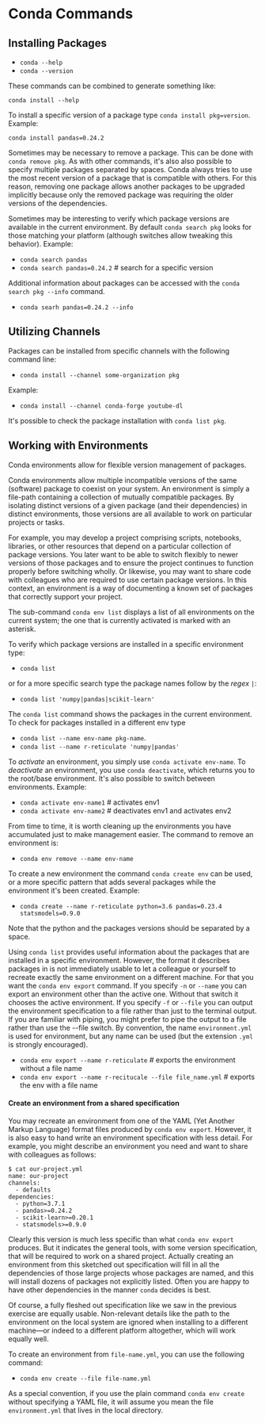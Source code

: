Conda Commands
================

<!-- README.md is generated from README.Rmd. Please edit that file -->
Installing Packages
-------------------

-   `conda --help`
-   `conda --version`

These commands can be combined to generate something like:

`conda install --help`

To install a specific version of a package type `conda install pkg=version`. Example:

`conda install pandas=0.24.2`

Sometimes may be necessary to remove a package. This can be done with `conda remove pkg`. As with other commands, it's also also possible to specify multiple packages separated by spaces. Conda always tries to use the most recent version of a package that is compatible with others. For this reason, removing one package allows another packages to be upgraded implicitly because only the removed package was requiring the older versions of the dependencies.

Sometimes may be interesting to verify which package versions are available in the current environment. By default `conda search pkg` looks for those matching your platform (although switches allow tweaking this behavior). Example:

-   `conda search pandas`
-   `conda search pandas=0.24.2` \# search for a specific version

Additional information about packages can be accessed with the `conda search pkg --info` command.

-   `conda searh pandas=0.24.2 --info`

Utilizing Channels
------------------

Packages can be installed from specific channels with the following command line:

-   `conda install --channel some-organization pkg`

Example:

-   `conda install --channel conda-forge youtube-dl`

It's possible to check the package installation with `conda list pkg`.

Working with Environments
-------------------------

Conda environments allow for flexible version management of packages.

Conda environments allow multiple incompatible versions of the same (software) package to coexist on your system. An environment is simply a file-path containing a collection of mutually compatible packages. By isolating distinct versions of a given package (and their dependencies) in distinct environments, those versions are all available to work on particular projects or tasks.

For example, you may develop a project comprising scripts, notebooks, libraries, or other resources that depend on a particular collection of package versions. You later want to be able to switch flexibly to newer versions of those packages and to ensure the project continues to function properly before switching wholly. Or likewise, you may want to share code with colleagues who are required to use certain package versions. In this context, an environment is a way of documenting a known set of packages that correctly support your project.

The sub-command `conda env list` displays a list of all environments on the current system; the one that is currently activated is marked with an asterisk.

To verify which package versions are installed in a specific environment type:

-   `conda list`

or for a more specific search type the package names follow by the *regex* `|`:

-   `conda list 'numpy|pandas|scikit-learn'`

The `conda list` command shows the packages in the current environment. To check for packages installed in a different env type

-   `conda list --name env-name pkg-name`.
-   `conda list --name r-reticulate 'numpy|pandas'`

To *activate* an environment, you simply use `conda activate env-name`. To *deactivate* an environment, you use `conda deactivate`, which returns you to the root/base environment. It's also possible to switch between environments. Example:

-   `conda activate env-name1` \# activates env1
-   `conda activate env-name2` \# deactivates env1 and activates env2

From time to time, it is worth cleaning up the environments you have accumulated just to make management easier. The command to remove an environment is:

-   `conda env remove --name env-name`

To create a new environment the command `conda create env` can be used, or a more specific pattern that adds several packages while the environment it's been created. Example:

-   `conda create --name r-reticulate python=3.6 pandas=0.23.4 statsmodels=0.9.0`

Note that the python and the packages versions should be separated by a space.

Using `conda list` provides useful information about the packages that are installed in a specific environment. However, the format it describes packages in is not immediately usable to let a colleague or yourself to recreate exactly the same environment on a different machine. For that you want the `conda env export` command. If you specify `-n` or `--name` you can export an environment other than the active one. Without that switch it chooses the active environment. If you specify `-f` or `--file` you can output the environment specification to a file rather than just to the terminal output. If you are familiar with piping, you might prefer to pipe the output to a file rather than use the --file switch. By convention, the name `environment.yml` is used for environment, but any name can be used (but the extension `.yml` is strongly encouraged).

-   `conda env export --name r-reticulate` \# exports the environment without a file name
-   `conda env export --name r-recitucale --file file_name.yml` \# exports the env with a file name

#### Create an environment from a shared specification

You may recreate an environment from one of the YAML (Yet Another Markup Language) format files produced by `conda env export`. However, it is also easy to hand write an environment specification with less detail. For example, you might describe an environment you need and want to share with colleagues as follows:

    $ cat our-project.yml
    name: our-project
    channels:
      - defaults
    dependencies:
      - python=3.7.1
      - pandas>=0.24.2
      - scikit-learn>=0.20.1
      - statsmodels>=0.9.0

Clearly this version is much less specific than what `conda env export` produces. But it indicates the general tools, with some version specification, that will be required to work on a shared project. Actually creating an environment from this sketched out specification will fill in all the dependencies of those large projects whose packages are named, and this will install dozens of packages not explicitly listed. Often you are happy to have other dependencies in the manner `conda` decides is best.

Of course, a fully fleshed out specification like we saw in the previous exercise are equally usable. Non-relevant details like the path to the environment on the local system are ignored when installing to a different machine—or indeed to a different platform altogether, which will work equally well.

To create an environment from `file-name.yml`, you can use the following command:

-   `conda env create --file file-name.yml`

As a special convention, if you use the plain command `conda env create` without specifying a YAML file, it will assume you mean the file `environment.yml` that lives in the local directory.
